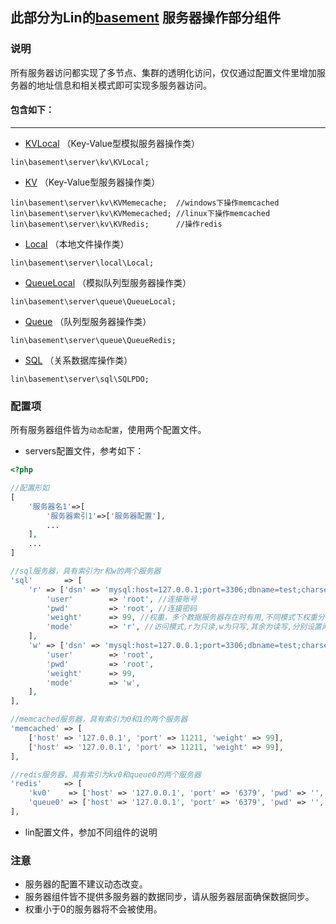 此部分为Lin的[basement](https://github.com/linlanye/basement) 服务器操作部分组件
---

### 说明

所有服务器访问都实现了多节点、集群的透明化访问，仅仅通过配置文件里增加服务器的地址信息和相关模式即可实现多服务器访问。

#### 包含如下：
---

* [KVLocal](basement_server/kv/KVLocal.md) （Key-Value型模拟服务器操作类）
```
lin\basement\server\kv\KVLocal;
```

* [KV](basement_server/kv/KV.md) （Key-Value型服务器操作类）
```
lin\basement\server\kv\KVMemecache;  //windows下操作memcached
lin\basement\server\kv\KVMemecached; //linux下操作memcached
lin\basement\server\kv\KVRedis;      //操作redis
```

* [Local](basement_server/local/Local.md)  （本地文件操作类）
```
lin\basement\server\local\Local;
```

* [QueueLocal](basement_server/queue/QueueLocal.md)   （模拟队列型服务器操作类）
```
lin\basement\server\queue\QueueLocal;
```

* [Queue](basement_server/queue/Queue.md)   （队列型服务器操作类）
```
lin\basement\server\queue\QueueRedis;
```

* [SQL](basement_server/sql/SQLPDO.md) （关系数据库操作类）
```
lin\basement\server\sql\SQLPDO;
```

### 配置项

所有服务器组件皆为`动态配置`，使用两个配置文件。

* servers配置文件，参考如下：

~~~php
<?php

//配置形如
[
	'服务器名1'=>[
		'服务器索引1'=>['服务器配置'],
		...
	],
	...
]

//sql服务器，具有索引为r和w的两个服务器
'sql'       => [
    'r' => ['dsn' => 'mysql:host=127.0.0.1;port=3306;dbname=test;charset=utf8', //不同sql产品的dsn参考pdo说明
        'user'        => 'root', //连接账号
        'pwd'         => 'root', //连接密码
        'weight'      => 99, //权重，多个数据服务器存在时有用,不同模式下权重分开计算
        'mode'        => 'r', //访问模式,r为只读,w为只写,其余为读写,分别设置两个便可实现读写分离
    ],
    'w' => ['dsn' => 'mysql:host=127.0.0.1;port=3306;dbname=test;charset=utf8',
        'user'        => 'root',
        'pwd'         => 'root',
        'weight'      => 99,
        'mode'        => 'w',
    ],
],

//memcached服务器，具有索引为0和1的两个服务器
'memcached' => [
    ['host' => '127.0.0.1', 'port' => 11211, 'weight' => 99],
    ['host' => '127.0.0.1', 'port' => 11211, 'weight' => 99],
],

//redis服务器，具有索引为kv0和queue0的两个服务器
'redis'     => [
    'kv0'    => ['host' => '127.0.0.1', 'port' => '6379', 'pwd' => '', 'weight' => 99, 'timeout' => 1],
    'queue0' => ['host' => '127.0.0.1', 'port' => '6379', 'pwd' => '', 'weight' => 99, 'timeout' => 1],
],
~~~

* lin配置文件，参加不同组件的说明

### 注意
* 服务器的配置不建议动态改变。
* 服务器组件皆不提供多服务器的数据同步，请从服务器层面确保数据同步。
* 权重小于0的服务器将不会被使用。




